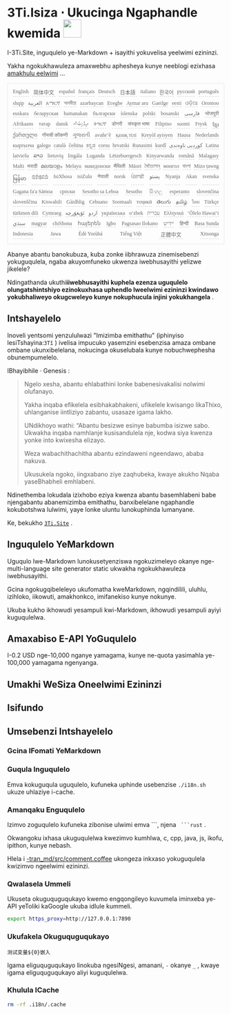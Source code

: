 <h1 style="justify-content:space-between">3Ti.Isiza ⋅ Ukucinga Ngaphandle kwemida <img src="//i-01.eu.org/3Ti/logo.svg" style="user-select:none;margin-top:-1px;width:42px"></h1>

I-3Ti.Site, inguqulelo ye-Markdown + isayithi yokuvelisa yeelwimi ezininzi.

Yakha ngokukhawuleza amaxwebhu aphesheya kunye neeblogi ezixhasa [amakhulu eelwimi](https://github.com/i18n-site/node/blob/main/lang/src/index.js) ...

<pre class="langli" style="display:flex;flex-wrap:wrap;background:transparent;border:1px solid #eee;font-size:12px;box-shadow:0 0 3px inset #eee;padding:12px 5px 4px 12px;justify-content:space-between;"><style>pre.langli i{font-weight:300;font-family:s;margin-right:7px;margin-bottom:8px;font-style:normal;color:#666;border-bottom:1px dashed #ccc;}</style><i>English</i><i> 简体中文 </i><i>español</i><i>français</i><i>Deutsch</i><i> 日本語 </i><i>italiano</i><i>한국어</i><i>русский</i><i>português</i><i>shqip</i><i>‫العربية‬</i><i>አማርኛ</i><i>অসমীয়া</i><i>azərbaycan</i><i>Eʋegbe</i><i>Aymar aru</i><i>Gaeilge</i><i>eesti</i><i>ଓଡ଼ିଆ</i><i>Oromoo</i><i>euskara</i><i>беларуская</i><i>bamanakan</i><i>български</i><i>íslenska</i><i>polski</i><i>bosanski</i><i>‫فارسی‬</i><i>भोजपुरी</i><i>Afrikaans</i><i>татар</i><i>dansk</i><i>‫ދިވެހިބަސް‬</i><i>ትግርኛ</i><i>डोगरी</i><i>संस्कृत भाषा</i><i>Filipino</i><i>suomi</i><i>Frysk</i><i>ខ្មែរ</i><i>ქართული</i><i>गोंयची कोंकणी</i><i>ગુજરાતી</i><i>avañe’ẽ</i><i>қазақ тілі</i><i>Kreyòl ayisyen</i><i>Hausa</i><i>Nederlands</i><i>кыргызча</i><i>galego</i><i>català</i><i>čeština</i><i>ಕನ್ನಡ</i><i>corsu</i><i>hrvatski</i><i>Runasimi</i><i>kurdî</i><i>‫کوردیی ناوەندی‬</i><i>Latina</i><i>latviešu</i><i>ລາວ</i><i>lietuvių</i><i>lingála</i><i>Luganda</i><i>Lëtzebuergesch</i><i>Kinyarwanda</i><i>română</i><i>Malagasy</i><i>Malti</i><i>मराठी</i><i>മലയാളം</i><i>Melayu</i><i>македонски</i><i>मैथिली</i><i>Māori</i><i>মৈতৈলোন্</i><i>монгол</i><i>বাংলা</i><i>Mizo ṭawng</i><i>မြန်မာ</i><i>𞄀𞄄𞄰𞄩𞄍𞄜𞄰</i><i>IsiXhosa</i><i>isiZulu</i><i>नेपाली</i><i>norsk</i><i>ਪੰਜਾਬੀ</i><i>‫پښتو‬</i><i>Nyanja</i><i>Akan</i><i>svenska</i><i>Gagana fa'a Sāmoa</i><i>српски</i><i>Sesotho sa Leboa</i><i>Sesotho</i><i>සිංහල</i><i>esperanto</i><i>slovenčina</i><i>slovenščina</i><i>Kiswahili</i><i>Gàidhlig</i><i>Cebuano</i><i>Soomaali</i><i>тоҷикӣ</i><i>తెలుగు</i><i>தமிழ்</i><i>ไทย</i><i>Türkçe</i><i>türkmen dili</i><i>Cymraeg</i><i>‫ئۇيغۇرچە‬</i><i>‫اردو‬</i><i>українська</i><i>o‘zbek</i><i>‫עברית‬</i><i>Ελληνικά</i><i>ʻŌlelo Hawaiʻi</i><i>‫سنڌي‬</i><i>magyar</i><i>chiShona</i><i>հայերեն</i><i>Igbo</i><i>Pagsasao Ilokano</i><i>‫ייִדיש‬</i><i>हिन्दी</i><i>Basa Sunda</i><i>Indonesia</i><i>Jawa</i><i>Èdè Yorùbá</i><i>Tiếng Việt</i><i> 正體中文 </i><i>Xitsonga</i></pre>

Abanye abantu banokubuza, kuba zonke iibhrawuza zinemisebenzi yokuguqulela, ngaba akuyomfuneko ukwenza iwebhusayithi yelizwe jikelele?

Ndingathanda ukuthi**iiwebhusayithi kuphela ezenza uguqulelo olungatshintshiyo ezinokuxhasa uphendlo lweelwimi ezininzi kwindawo yokubhaliweyo okugcweleyo kunye nokuphucula injini yokukhangela** .

## Intshayelelo

Inoveli yentsomi yenzululwazi &quot;Imizimba emithathu&quot; (iphinyiso lesiTshayina:`3Tǐ` ) ivelisa impucuko yasemzini esebenzisa amaza ombane ombane ukunxibelelana, nokucinga okuselubala kunye nobuchwephesha obunempumelelo.

IBhayibhile · Genesis :

> Ngelo xesha, abantu ehlabathini lonke babenesivakalisi nolwimi olufanayo.
>
> Yakha inqaba efikelela esibhakabhakeni, ufikelele kwisango likaThixo, uhlanganise iintliziyo zabantu, usasaze igama lakho.
>
> UNdikhoyo wathi: “Abantu besizwe esinye babumba isizwe sabo. Ukwakha inqaba namhlanje kusisandulela nje, kodwa siya kwenza yonke into kwixesha elizayo.
>
> Weza wabachithachitha abantu ezindaweni ngeendawo, ababa nakuva.
>
> Ukusukela ngoko, iingxabano ziye zaqhubeka, kwaye akukho Nqaba yaseBhabheli emhlabeni.

Ndinethemba lokudala izixhobo eziya kwenza abantu basemhlabeni babe njengabantu abanemizimba emithathu, banxibelelane ngaphandle kokubotshwa lulwimi, yaye lonke uluntu lunokuphinda lumanyane.

Ke, bekukho [`3Ti.Site`](//3Ti.Site) .

## Inguqulelo YeMarkdown

Uguqulo lwe-Markdown lunokusetyenziswa ngokuzimeleyo okanye nge-multi-language site generator static ukwakha ngokukhawuleza iwebhusayithi.

Gcina ngokugqibeleleyo ukufomatha kweMarkdown, ngqindilili, uluhlu, izihloko, iikowuti, amakhonkco, imifanekiso kunye nokunye.

Ukuba kukho ikhowudi yesampuli kwi-Markdown, ikhowudi yesampuli ayiyi kuguqulelwa.

## Amaxabiso E-API YoGuqulelo

I-0.2 USD nge-10,000 nganye yamagama, kunye ne-quota yasimahla ye-100,000 yamagama ngenyanga.

## Umakhi WeSiza Oneelwimi Ezininzi

## Isifundo

## Umsebenzi Intshayelelo

### Gcina IFomati YeMarkdown

### Guqula Inguqulelo

Emva kokuguqula uguqulelo, kufuneka uphinde usebenzise `./i18n.sh` ukuze uhlaziye i-cache.

### Amanqaku Enguqulelo

Izimvo zoguqulelo kufuneka zibonise ulwimi emva \```, njena ` ```rust` .

Okwangoku ixhasa ukuguqulelwa kwezimvo kumhlwa, c, cpp, java, js, ikofu, ipithon, kunye nebash.

Hlela i [-tran_md/src/comment.coffee](https://github.com/i18n-site/node/blob/main/tran_md/src/comment.coffee) ukongeza inkxaso yokuguqulela kwizimvo ngeelwimi ezininzi.

### Qwalasela Ummeli

Ukuseta okuguquguqukayo kwemo engqongileyo kuvumela iminxeba ye-API yeToliki kaGoogle ukuba idlule kummeli.

```bash
export https_proxy=http://127.0.0.1:7890
```

### Ukufakela Okuguquguqukayo

```
测试变量${0}嵌入
```

Igama eliguquguqukayo linokuba ngesiNgesi, amanani, `-` okanye `_` , kwaye igama eliguquguqukayo aliyi kuguqulelwa.

### Khulula ICache

```bash
rm -rf .i18n/.cache
```
